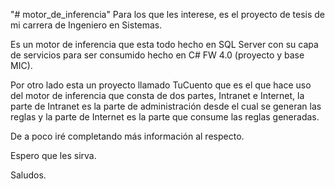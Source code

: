 "# motor_de_inferencia" 
Para los que les interese, es el proyecto de tesis de mi carrera de Ingeniero en Sistemas.

Es un motor de inferencia que esta todo hecho en SQL Server con su capa de servicios para ser consumido hecho en C# FW 4.0 (proyecto y base MIC).

Por otro lado esta un proyecto llamado TuCuento que es el que hace uso del motor de inferencia que consta de dos partes, Intranet e Internet, la parte de Intranet es la parte de administración desde el cual se generan las reglas y la parte de Internet es la parte que consume las reglas generadas.

De a poco iré completando más información al respecto.

Espero que les sirva.

Saludos.
